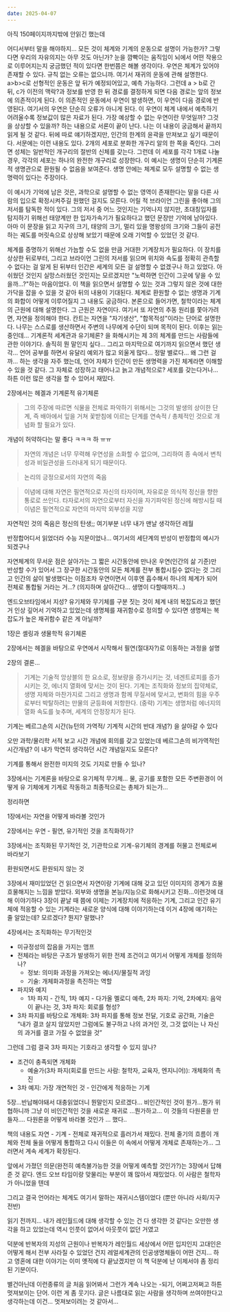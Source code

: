 ```yaml
---
date: 2025-04-07
---
```


아직 150페이지까지밖에 안읽긴 했는데

어디서부터 말을 해야하지... 모든 것이 체계와 기계의 운동으로 설명이 가능한가? 그렇다면 우리의 자유의지는 아무 것도 아닌가? 눈을 깜빡이는 움직임이 뇌에서 어떤 작용으로 이루어지는지 궁금했던 적이 있다면 한번쯤은 해볼 생각이다. 우연은 체계가 있어야 존재할 수 있다. 규칙 없는 오류는 없으니까. 여기서 재귀의 운동에 관해 설명한다. a>b>c로 선형적인 운동은 앞 뒤가 예정되어있고, 예측 가능하다. 그런데 a > b로 간 뒤, c가 이전의 맥락?과 정보를 반영 한 뒤 경로를 결정하게 되면 다음 경로는 앞의 정보에 의존적이게 된다. 이 의존적인 운동에서 우연이 발생하면, 이 우연이 다음 경로에 반영된다. 여기서의 우연은 단순히 오류가 아니게 된다. 이 우연이 체계 내에서 예측하기 어려울수록 정보값이 많은 자료가 된다. 가장 예상할 수 없는 우연이란 무엇일까? 그것을 상상할 수 있을까? 하는 내용으로 서론이 끝이 난다. 나는 이 내용이 궁금해서 끝까지 읽게 될 것 같다. 뒤에 따로 얘기하겠지만, 인간의 한계의 윤곽을 만져보고 싶기 때문이다. 서문에는 이런 내용도 있다. 2개의 세포로 분화한 개구리 알의 한 쪽을 죽인다. 그러면 성체는 일반적인 개구리의 절반의 신체를 갖는다. 그런데 이 세포를 각각 1개로 나눌 경우, 각각의 세포는 하나의 완전한 개구리로 성장한다. 이 예시는 생명이 단순히 기계론적 생명관으로 환원될 수 없음을 보여준다. 생명 안에는 체계로 모두 설명할 수 없는 생명력이 있다는 주장이다.

이 예시가 기억에 남은 것은, 과학으로 설명할 수 없는 영역이 존재한다는 말을 다른 사람의 입으로 확정시켜주길 원했던 걸지도 모른다. 어릴 적 브라이언 그린을 좋아해 그의 저서를 탐독한 적이 있다. 그의 저서 중 어느 것인지는 기억나지 않지만, 초대칭입자를 탐지하기 위해선 태양계만 한 입자가속기가 필요하다고 했던 문장만 기억에 남아있다. 아마 이 문장을 읽고 지구의 크기, 태양의 크기, 멀리 있을 명왕성의 크기와 그들이 공전하는 궤도를 머릿속으로 상상해 보았기 때문에 오래 기억할 수 있었던 것 같다.

체계를 증명하기 위해선 가늠할 수도 없을 만큼 거대한 기계장치가 필요하다. 이 장치를 상상한 뒤로부터, 그리고 브라이언 그린의 저서를 읽으며 위치와 속도를 정확히 관측할 수 없다는 걸 알게 된 뒤부터 인간은 세계의 모든 걸 설명할 수 없겠구나 하고 있었다. 아쉬웠던 것인지 실망스러웠던 것인지는 모르겠지만 "노력하면 인간이 그곳에 닿을 수 있을까...?"하는 마음이었다. 이 책을 읽으면서 설명할 수 있는 것과 그렇지 않은 것에 대한 가닥을 잡을 수 있을 것 같아 뒤의 내용이 기대된다. 체계로 환원할 수 없는 생명과 기계의 화합이 어떻게 이루어질지 그 내용도 궁금하다. 본론으로 들어가면, 철학이라는 체계의 근원에 대해 설명한다. 그 근원은 자연이다. 여기서 또 자연의 추동 원리를 쫓아가려면, 자연을 정의해야 한다. 칸트는 자연을 "자기생산", "합목적성"이라는 단어로 설명한다. 나무는 스스로를 생산하면서 주변의 나무에게 수단이 되며 목적이 된다. 이후는 읽는 중인데... 기계론적 세계관과 유기체론? 을 화해시키는 제 3의 체계를 만드는 사람들에 관한 이야기다. 솔직히 뭔 말인지 싶다... 그리고 마지막으로 여기까지 읽으면서 했던 생각... 언어 공부를 하면서 유달리 예외가 많고 외울게 많다... 정말 별로다... 왜 그런 걸까... 하는 생각을 자주 했는데, 언어 자체가 인간이 만든 생명력을 가진 체계라면 이해할 수 있을 것 같다. 그 자체로 성장하고 태어나고 늙고 개념적으로? 세포를 갖는다거나... 하튼 이런 많은 생각을 할 수 있어서 재밌다.

2장에서는 헤겔과 기계론적 유기체론

> 그의 주장에 따르면 식물을 전체로 파악하기 위해서는 그것의 발생의 상이한 단계, 즉 배아에서 잎을 거쳐 꽃받침에 이르는 단계를 연속적 / 총체적인 것으로 개념화 할 필요가 있다.

개념이 허약하다는 말 좋다 ㅋㅋㅋ 하 ㅠㅠ

> 자연의 개념은 너무 무력해 우연성을 소화할 수 없으며, 그리하여 종 속에서 변칙성과 비일관성을 드러내게 되기 때문이다.

> 논리의 긍정으로서의 자연의 죽음

> 이념에 대해 자연은 필연적으로 자신의 타자이며, 자유로운 의식적 정신을 향한 통로로 쓰인다. 타자로서의 자연으로부터 자신을 자기파악된 정신에 해방시킬 때 이념은 필연적으로 자연의 마지막 외부성을 지양

자연적인 것의 죽음은 정신의 탄생;; 여기부분 너무 내가 맨날 생각하던 레월

반정합어디서 읽었더라 수능 지문이었나… 여기서의 세단계의 반성이 반정합의 예시가 되겠구나

자연체계의 무서운 점은 살아가는 그 짧은 시간동안에 만나온 우연(인간의 삶 기준)만 반성할 수가 있어서 그 장구한 시간동안의 모든 체계를 전부 통합시킬수 없다는 것 그리고 인간의 삶이 발생했다는 이점조차 우연이면서 이후엔 흡수해서 하나의 체계가 되어 전체로 통합될 거라는 거…? (의지하며 살아간다… 생명이 다할때까지…)

엔드오브타임에서 지성? 유기체와 무기체를 구분 짓는 것이 체계 내의 복잡도라고 했던 거 인상 깊어서 기억하고 있었는데 생명체를 재귀함수로 정의할 수 있다면 생명체는 복잡도가 높은 재귀함수 같은 게 아닐까?

1장은 셸링과 생물학적 유기체론

2장에서는 헤겔을 바탕으로 우연에서 시작해서 필연(절대자?)로 이동하는 과정을 설명

2장의 결론…

> 기계는 기술적 앙상블의 한 요소로, 정보량을 증가시키는 것, 네겐트로피를 증가시키는 것, 에너지 열화에 맞서는 것이 된다. 기계는 조직화와 정보의 집약체로, 생명 자체와 마찬가지로 그리고 생명과 함께 무질서에 맞서고, 변화의 힘을 우주로부터 박탈하려는 만물의 균등화에 저항한다. (중략) 기계는 생명처럼 에너지의 열화 속도를 늦추며, 세계의 안정장치가 된다.

기계는 베르그손의 시간(뉴턴의 가역적/ 기계적 시간의 반대 개념?) 을 살아갈 수 있다

오만 과학/물리학 서적 보고 시간 개념에 회의를 갖고 있었는데 베르그손의 비가역적인 시간개념? 이 내가 막연히 생각하던 시간 개념일지도 모른다?

기계를 통해서 완전한 미지의 것도 기지로 만들 수 있나?

3장에서는 기계론을 바탕으로 유기체적 무기체… 물, 공기를 포함한 모든 주변환경이 어떻게 유 기체에게 기계로 작동하고 최종적으로는 총체가 되는가…

정리하면

1장에서는 자연을 어떻게 바라볼 것인가

2장에서는 우연 - 필연, 유기적인 것을 조직화하기?

3장에서는 조직화된 무기적인 것, 기관학으로 기계-유기체의 경계를 허물고 전체로써 바라보기

환원되면서도 환원되지 않는 것

3장에서 재미있었던 건 읽으면서 자연이랑 기계에 대해 갖고 있던 이미지의 경계가 흐물흐물해지는 느낌을 받았다. 외부와 생명을 본능/지능으로 화해시키고 진화…이런것에 대해 이야기하다 3장이 끝날 때 쯤에 이제는 기계장치에 적응하는 기계, 그리고 인간 유기체에 적응할 수 있는 기계라는 새로운 양식에 대해 이야기하는데 이거 4장에 얘기하는 줄 알았는데? 모르겠다? 뭔지? 말했나?

4장에서는 조직화하는 무기적인것

- 미규정성의 잡음을 가지는 앰프
- 전체라는 바탕은 구조가 발생하기 위한 전제 조건이고 여기서 어떻게 개체를 정의하나?
  - 정보: 의미화 과정을 가져오는 에너지/물질적 과잉
  - 기술: 개체화과정을 촉진하는 역할
- 파지와 예지
  - 1차 파지 - 간직, 1차 예지 - 다가올 멜로디 예측, 2차 파지: 기억, 2차예지: 음악이 끝나는 것, 3차 파지: 회로를 형성?
- 3차 파지를 바탕으로 개체화: 3차 파지를 통해 정보 전달, 기호로 공간화, 기술은 “내가 결코 살지 않았지만 그럼에도 불구하고 나의 과거인 것, 그것 없이는 나 자신의 과거를 결코 가질 수 없었을 것”

그런데 그럼 결국 3차 파지는 기호라고 생각할 수 있지 않나?

- 조건이 충족되면 개체화
  - 예술가(3차 파지(회로를 만드는 사람: 철학자, 교육자, 엔지니어)): 개체화의 촉진
- 3차 예지: 가장 개연적인 것 - 인간에게 적응하는 기계

5장…반납해야돼서 대충읽었더니 뭔말인지 모르겠다… 비인간적인 것이 뭔가…뭔가 위협하니까 그냥 이 비인간적인 것을 새로운 재귀로 …뭔가하고… 이 것들의 다원론을 만들자…. 다원론을 어떻게 바라볼 것인가 … 했다..

책의 내용도 자연 - 기계 - 전체로 재귀적으로 흘러가서 재밌다. 전체 줄기의 흐름이 개체와 전체 둘을 어떻게 통합하고 다시 이들은 이 속에서 어떻게 개체로 존재하는가… 그러면서 계속 세계가 확장된다.

앞에서 가졌던 의문(완전히 예측불가능한 것을 어떻게 예측할 것인가?)는 3장에서 답해준 것 같다. 엔드 오브 타임이랑 맞물리는 부분이 꽤 많아서 재밌었다. 이 사람은 철학자가 아니었을 텐데

그리고 결국 언어라는 체계도 여기서 말하는 재귀시스템이었다 (뿐만 아니라 사회/지구 전반)

읽기 전까지… 내가 레인월드에 대해 생각할 수 있는 건 다 생각한 것 같다는 오만한 생각을 하고 있었는데 역시 인풋이 없어서 아웃풋이 없던 거였고

덕분에 반복자의 지성의 근원이나 반복자가 레인월드 세상에서 어떤 입지인지 고대인은 어떻게 해서 전부 사라질 수 있었던 건지 레얼세계관의 인공생명체들이 어떤 건지… 하고 영혼에 대한 이야기는 이미 옛적에 다 끝났겠지만 이 책 덕분에 난 이제서야 좀 정리된 기분이다.

별건아닌데 이런종류의 글 처음 읽어봐서 그런가 계속 나오는 -되기, 어쩌고저쩌고 하튼 멋져보이는 단어. 이런 게 좀 웃기다. 글은 나름대로 읽는 사람을 생각하며 쓰여야한다고 생각하는데 이건… 멋져보이려는 것 같아서…
